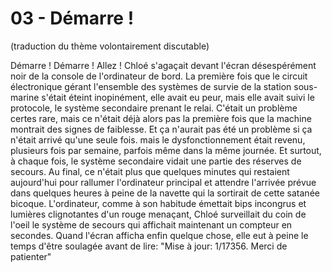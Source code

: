 # 03 - Démarre !

(traduction du thème volontairement discutable)

Démarre ! Démarre ! Allez ! Chloé s'agaçait devant l'écran désespérément noir de la console de l'ordinateur de bord. La première fois que le circuit électronique gérant l'ensemble des systèmes de survie de la station sous-marine s'était éteint inopinément, elle avait eu peur, mais elle avait suivi le protocole, le système secondaire prenant le relai. C'était un problème certes rare, mais ce n'était déjà alors pas la première fois que la machine montrait des signes de faiblesse. Et ça n'aurait pas été un problème si ça n'était arrivé qu'une seule fois. mais le dysfonctionnement était revenu, plusieurs fois par semaine, parfois même dans la même journée. Et surtout, à chaque fois, le système secondaire vidait une partie des réserves de secours. Au final, ce n'était plus que quelques minutes qui restaient aujourd'hui pour rallumer l'ordinateur principal et attendre l'arrivée prévue dans quelques heures à peine de la navette qui la sortirait de cette satanée bicoque. L'ordinateur, comme à son habitude émettait bips incongrus et lumières clignotantes d'un rouge menaçant, Chloé surveillait du coin de l'oeil le système de secours qui affichait maintenant un compteur en secondes. Quand l'écran afficha enfin quelque chose, elle eut à peine le temps d'être soulagée avant de lire: "Mise à jour: 1/17356. Merci de patienter"

